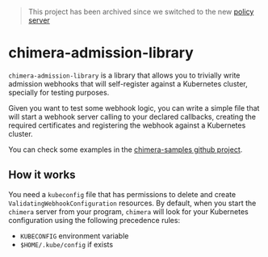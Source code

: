 > This project has been archived since we switched to the new [policy server](https://github.com/chimera-kube/policy-server)

# chimera-admission-library

`chimera-admission-library` is a library that allows you to trivially
write admission webhooks that will self-register against a Kubernetes
cluster, specially for testing purposes.

Given you want to test some webhook logic, you can write a simple file
that will start a webhook server calling to your declared callbacks,
creating the required certificates and registering the webhook against
a Kubernetes cluster.

You can check some examples in the [chimera-samples github
project](https://github.com/chimera-kube/chimera-samples).


## How it works

You need a `kubeconfig` file that has permissions to delete and create
`ValidatingWebhookConfiguration` resources. By default, when you start
the `chimera` server from your program, `chimera` will look for your
Kubernetes configuration using the following precedence rules:

- `KUBECONFIG` environment variable
- `$HOME/.kube/config` if exists
